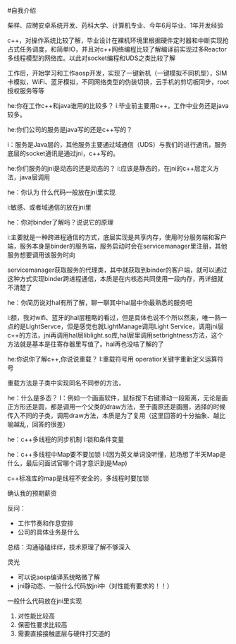 #自我介绍

柴祥、应聘安卓系统开发、药科大学、计算机专业、今年6月毕业、1年开发经验

c++，对操作系统比较了解，毕业设计在裸机环境里根据硬件定时器和中断实现抢占式任务调度，和简单IO，并且对c++网络编程比较了解编译前实现过多Reactor多线程模型的网络库。以此对socket编程和UDS之类比较了解

工作后，开始学习和工作aosp开发，实现了一键新机（一键模拟不同机型），SIM卡模拟，WiFi、蓝牙模拟，不同网络类型的伪装切换，云手机的剪切板同步，root授权服务等等



he:你在工作c++和java谁用的比较多？
i:毕业前主要用c++，工作中业务还是java较多。

he:你们公司的服务是java写的还是c++写的？

i：服务是Java层的，其他服务主要通过域通信（UDS）与我们的进行通讯，服务底层的socket通讯是通过jni，c++写的。

he:你们服务的jni是动态的还是动态的？
i:应该是静态的，在jni的c++层定义方法，java层调用

he：你认为 什么代码一般放在jni里实现

i:敏感、或者域通信的放在jni里

he：你对binder了解吗？说说它的原理

i:主要就是一种跨进程通信的方式，底层实现是共享内存，使用时分服务端和客户端，服务本身是binder的服务端，服务启动时会在servicemanager里注册，其他服务想要调用该服务时向

servicemanager获取服务的代理类，其中就获取到binder的客户端，就可以通过这种方式实现binder跨进程通信，本质是在内核态共同使用一段内存，再详细就不清楚了

 he：你简历说对hal有所了解，聊一聊其中hal层中你最熟悉的服务吧

i:额，我对wifi、蓝牙的hal层粗略的看过，但是具体也说不个所以然来，唯一熟一点的是LightServce，但是感觉也就LightManage调用Light Service，调用jni层c++的方法，jni再调用hal层liblight.so库,hal层里调用setbrightness方法，这个方法就是基本是往寄存器里写值了。hal再也没啥了解的了



he:你说你了解c++,你说说重载？
I:重载符号用 operatior关键字重新定义运算符号

重载方法是子类中实现同名不同参的方法，

he：什么是多态？
I：例如一个画画软件，鼠标按下右键滑动一段距离，无论是画正方形还是圆，都是调用一个父类的draw方法，至于画原还是画圈，选择的时候传入不同的子类，调用draw方法，本质是为了复用（这里回答的十分抽象、越比喻越乱，回答的很差）

he：c++多线程的同步机制
I:锁和条件变量

he：c++多线程中Map要不要加锁
I:(因为英文单词没听懂，尬场想了半天Map是什么，最后问面试官哪个词才意识到是Map)

c++标准库的map是线程不安全的，多线程时要加锁



确认我的预期薪资

 

反问：

- 工作节奏和作息安排
- 公司的具体业务是什么



总结：沟通磕磕绊绊，技术原理了解不够深入























灵光

- 可以说aosp编译系统略微了解
- jni静动态、一般什么代码放jni中（对性能有要求的！！）







一般什么代码放在jni里实现

1. 对性能比较高
2. 保密性要求比较高
3. 需要直接接触底层与硬件打交道的